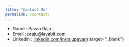 ```yaml
---
title: "Contact Me"
permalink: /contact/
---
```


- Name : Pavan Raju
- Email : praju@lavabit.com
- Linkedin : [linkedin.com/in/rajupavan](https://www.linkedin.com/in/rajupavan/){:target="_blank"}

